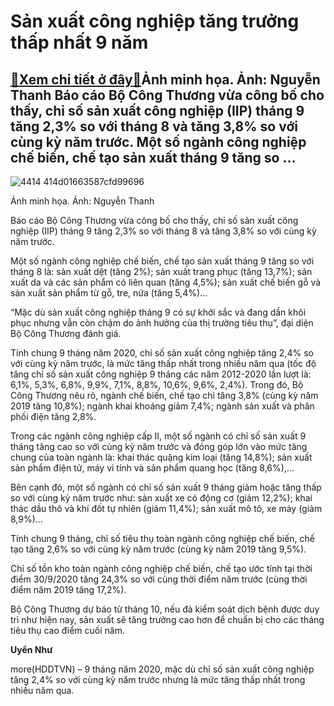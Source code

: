 Sản xuất công nghiệp tăng trưởng thấp nhất 9 năm
================================================

[:gift:Xem chi tiết ở đây:gift:](https://hddtvn.com/san-xuat-cong-nghiep-tang-truong-thap-nhat-9-nam/)Ảnh minh họa. Ảnh: Nguyễn Thanh Báo cáo Bộ Công Thương vừa công bố cho thấy, chỉ số sản xuất công nghiệp (IIP) tháng 9 tăng 2,3% so với tháng 8 và tăng 3,8% so với cùng kỳ năm trước. Một số ngành công nghiệp chế biến, chế tạo sản xuất tháng 9 tăng so …
------------------------------------------------------------------------------------------------------------------------------------------------------------------------------------------------------------------------------------------------------------





![4414 414d01663587cfd99696](https://haiquanonline.com.vn/stores/news_dataimages/thanhnt/082020/10/12/in_article/4414_414d01663587cfd99696.jpg?rt=20201003094705 "Ảnh: Nguyễn Thanh")


Ảnh minh họa. Ảnh: Nguyễn Thanh



Báo cáo Bộ Công Thương vừa công bố cho thấy, chỉ số sản xuất công nghiệp (IIP) tháng 9 tăng 2,3% so với tháng 8 và tăng 3,8% so với cùng kỳ năm trước.


Một số ngành công nghiệp chế biến, chế tạo sản xuất tháng 9 tăng so với tháng 8 là: sản xuất dệt (tăng 2%); sản xuất trang phục (tăng 13,7%); sản xuất da và các sản phẩm có liên quan (tăng 4,5%); sản xuất chế biến gỗ và sản xuất sản phẩm từ gỗ, tre, nứa (tăng 5,4%)…


“Mặc dù sản xuất công nghiệp tháng 9 có sự khởi sắc và đang dần khôi phục nhưng vẫn còn chậm do ảnh hưởng của thị trường tiêu thụ”, đại diện Bộ Công Thương đánh giá.


Tính chung 9 tháng năm 2020, chỉ số sản xuất công nghiệp tăng 2,4% so với cùng kỳ năm trước, là mức tăng thấp nhất trong nhiều năm qua (tốc độ tăng chỉ số sản xuất công nghiệp 9 tháng các năm 2012-2020 lần lượt là: 6,1%, 5,3%, 6,8%, 9,9%, 7,1%, 8,8%, 10,6%, 9,6%, 2,4%). Trong đó, Bộ Công Thương nêu rõ, ngành chế biến, chế tạo chỉ tăng 3,8% (cùng kỳ năm 2019 tăng 10,8%); ngành khai khoáng giảm 7,4%; ngành sản xuất và phân phối điện tăng 2,8%.


Trong các ngành công nghiệp cấp II, một số ngành có chỉ số sản xuất 9 tháng tăng cao so với cùng kỳ năm trước và đóng góp lớn vào mức tăng chung của toàn ngành là: khai thác quặng kim loại (tăng 14,8%); sản xuất sản phẩm điện tử, máy vi tính và sản phẩm quang học (tăng 8,6%),…


Bên cạnh đó, một số ngành có chỉ số sản xuất 9 tháng giảm hoặc tăng thấp so với cùng kỳ năm trước như: sản xuất xe có động cơ (giảm 12,2%); khai thác dầu thô và khí đốt tự nhiên (giảm 11,4%); sản xuất mô tô, xe máy (giảm 8,9%)…


Tính chung 9 tháng, chỉ số tiêu thụ toàn ngành công nghiệp chế biến, chế tạo tăng 2,6% so với cùng kỳ năm trước (cùng kỳ năm 2019 tăng 9,5%).


Chỉ số tồn kho toàn ngành công nghiệp chế biến, chế tạo ước tính tại thời điểm 30/9/2020 tăng 24,3% so với cùng thời điểm năm trước (cùng thời điểm năm 2019 tăng 17,2%).


Bộ Công Thương dự báo từ tháng 10, nếu đà kiểm soát dịch bệnh được duy trì như hiện nay, sản xuất sẽ tăng trưởng cao hơn để chuẩn bị cho các tháng tiêu thụ cao điểm cuối năm.




**Uyển Như**



more(HDDTVN) – 9 tháng năm 2020, mặc dù chỉ số sản xuất công nghiệp tăng 2,4% so với cùng kỳ năm trước nhưng là mức tăng thấp nhất trong nhiều năm qua.

